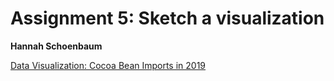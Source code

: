 # Assignment 5: Sketch a visualization
**Hannah Schoenbaum**


[Data Visualization: Cocoa Bean Imports in 2019](https://github.com/hschoenbaum/datavisualization-fall2021/blob/main/Cocoa%20Bean%20Data%20Visualization%20-%20Hannah%20Schoenbaum.pdf)
